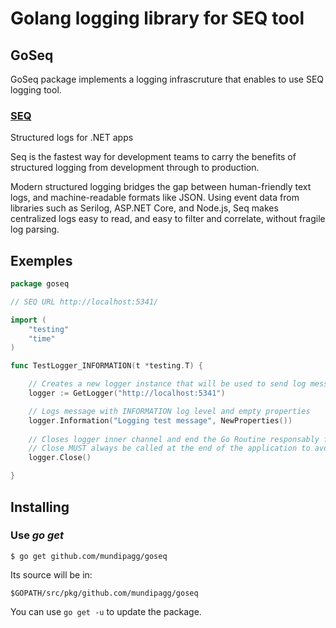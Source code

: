 # Golang logging library for SEQ tool

## GoSeq

GoSeq package implements a logging infrascruture that enables to use SEQ logging tool. 


### [SEQ](https://getseq.net/)

Structured logs for .NET apps

Seq is the fastest way for development teams to carry the benefits of structured logging from development through to production.

Modern structured logging bridges the gap between human-friendly text logs, and machine-readable formats like JSON. Using event data from libraries such as Serilog, ASP.NET Core, and Node.js, Seq makes centralized logs easy to read, and easy to filter and correlate, without fragile log parsing.


## Exemples

```go
package goseq

// SEQ URL http://localhost:5341/

import (
	"testing"
	"time"
)

func TestLogger_INFORMATION(t *testing.T) {

	// Creates a new logger instance that will be used to send log messages to SEQ API
	logger := GetLogger("http://localhost:5341")

	// Logs message with INFORMATION log level and empty properties
	logger.Information("Logging test message", NewProperties())
	
	// Closes logger inner channel and end the Go Routine responsably for logging messages.
	// Close MUST always be called at the end of the application to avoid loosing log messages
	logger.Close()

}
```

## Installing

### Use *go get*

    $ go get github.com/mundipagg/goseq

Its source will be in:

    $GOPATH/src/pkg/github.com/mundipagg/goseq

You can use `go get -u` to update the package.